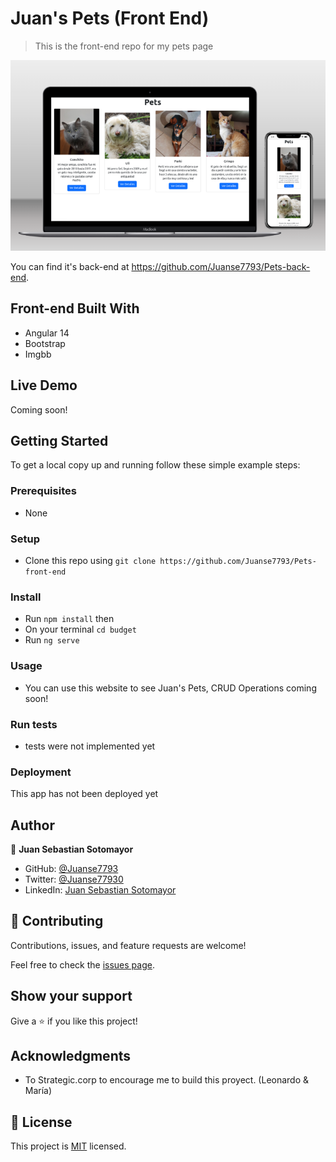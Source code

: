 # Juan's Pets (Front End)

> This is the front-end repo for my pets page

![screenshot](./pets.png)

You can find it's back-end at https://github.com/Juanse7793/Pets-back-end.

## Front-end Built With

- Angular 14
- Bootstrap
- Imgbb

## Live Demo

Coming soon! 


## Getting Started

To get a local copy up and running follow these simple example steps:

### Prerequisites
- None
### Setup
- Clone this repo using `git clone https://github.com/Juanse7793/Pets-front-end`
### Install
- Run `npm install` then 
- On your terminal `cd budget`
- Run `ng serve`
### Usage
- You can use this website to see Juan's Pets, CRUD Operations coming soon!
### Run tests
- tests were not implemented yet
### Deployment
This app has not been deployed yet


## Author

👤 **Juan Sebastian Sotomayor**

- GitHub: [@Juanse7793](https://github.com/Juanse7793)
- Twitter: [@Juanse77930](https://twitter.com/Juanse77930)
- LinkedIn: [Juan Sebastian Sotomayor](https://linkedin.com/in/juan-sebastian-sotomayor-2bb395198)

## 🤝 Contributing

Contributions, issues, and feature requests are welcome!

Feel free to check the [issues page](../../issues/).

## Show your support

Give a ⭐️ if you like this project!

## Acknowledgments

- To Strategic.corp to encourage me to build this proyect. (Leonardo & María)

## 📝 License

This project is [MIT](./MIT.md) licensed.
